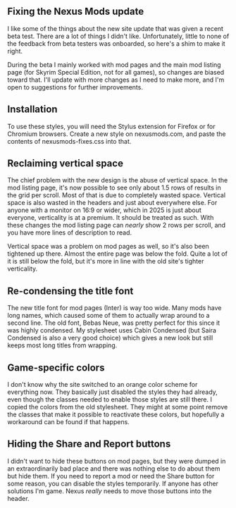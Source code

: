 ## Fixing the Nexus Mods update

I like some of the things about the new site update that was given a recent beta test. There are a lot of things I didn't like. Unfortunately, little to none of the feedback from beta testers was onboarded, so here's a shim to make it right.

During the beta I mainly worked with mod pages and the main mod listing page (for Skyrim Special Edition, not for all games), so changes are biased toward that. I'll update with more changes as I need to make more, and I'm open to suggestions for further improvements.

## Installation

To use these styles, you will need the Stylus extension for Firefox or for Chromium browsers. Create a new style on nexusmods.com, and paste the contents of nexusmods-fixes.css into that.

## Reclaiming vertical space

The chief problem with the new design is the abuse of vertical space. In the mod listing page, it's now possible to see only about 1.5 rows of results in the grid per scroll. Most of that is due to completely wasted space. Vertical space is also wasted in the headers and just about everywhere else. For anyone with a monitor on 16:9 or wider, which in 2025 is just about everyone, verticality is at a premium. It should be treated as such. With these changes the mod listing page can *nearly* show 2 rows per scroll, and you have more lines of description to read.

Vertical space was a problem on mod pages as well, so it's also been tightened up there. Almost the entire page was below the fold. Quite a lot of it is still below the fold, but it's more in line with the old site's tighter verticality.

## Re-condensing the title font

The new title font for mod pages (Inter) is way too wide. Many mods have long names, which caused some of them to actually wrap around to a second line. The old font, Bebas Neue, was pretty perfect for this since it was highly condensed. My stylesheet uses Cabin Condensed (but Saira Condensed is also a very good choice) which gives a new look but still keeps most long titles from wrapping.

## Game-specific colors

I don't know why the site switched to an orange color scheme for everything now. They basically just disabled the styles they had already, even though the classes needed to enable those styles are still there. I copied the colors from the old stylesheet. They might at some point remove the classes that make it possible to reactivate these colors, but hopefully a workaround can be found if that happens.

## Hiding the Share and Report buttons

I didn't want to hide these buttons on mod pages, but they were dumped in an extraordinarily bad place and there was nothing else to do about them but hide them. If you need to report a mod or need the Share button for some reason, you can disable the styles temporarily. If anyone has other solutions I'm game. Nexus *really* needs to move those buttons into the header.
